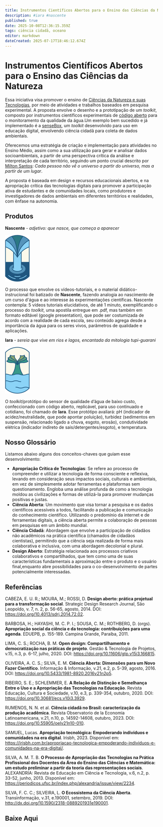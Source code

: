 ```yaml
---
title: Instrumentos Científicos Abertos para o Ensino das Ciências da Natureza
description: #iara #nascente
published: true
date: 2025-10-08T12:36:15.359Z
tags: ciência cidadã, oceano
editor: markdown
dateCreated: 2025-07-17T18:46:12.674Z
---
```



# Instrumentos Científicos Abertos para o Ensino das Ciências da Natureza

Essa iniciativa visa promover o ensino de [Ciências da Natureza e suas Tecnologias](https://movimentopelabase.org.br/wp-content/uploads/2019/06/2018_12_keyshift_Cie%CC%82ncias-da-Natureza-na-BNCC_v01.pdf), por meio de atividades e trabalhos baseados em pesquisa experimental. A proposta envolve o desenho e a prototipação de um *toolkit*, composto por instrumentos científicos experimentais de [código aberto](https://pt.wikipedia.org/wiki/C%C3%B3digo_aberto#:~:text=O%20movimento%20de%20c%C3%B3digo%20aberto,descoberta%20e%20pesquisa%20de%20medicamentos.&text=O%20termo%20%22c%C3%B3digo%20aberto%22%20foi,comercial%20evitando%20o%20discurso%20%C3%A9tico.) para o monitoramento da qualidade da água.Um exemplo bem sucedido e já implementado é a [senseBox](https://sensebox.de/en/), um *toolkit* desenvolvido para uso em educação digital, envolvendo ciência cidadã para coleta de dados ambientais.


Oferecemos uma estratégia de criação e implementação para atividades no Ensino Médio, assim como a sua utilização para gerar e analisar dados socioambientais, a partir de uma perspectiva crítica da análise e interpretação de cada território, seguindo um ponto crucial descrito por [Milton Santos](https://www.youtube.com/watch?v=TRfYvIors78): *Cada pessoa não vê o universo a partir do universo, mas a partir de um lugar*.

A proposta é baseada em design e recursos educacionais abertos, e na apropriação crítica das tecnologias digitais para promover a participação ativa de estudantes e de comunidades locais, como produtores e investigadores de dados ambientais em diferentes territórios e realidades, com ênfase na autonomia. 

## Produtos

**Nascente** - *adjetivo: que nasce, que começa a aparecer*

![[maedagua]nascentebadge.png](/projetos/maedagua/[maedagua]nascentebadge.png)

O processo que envolve os vídeos-tutoriais, e o material didático-instrucional foi batizado de **Nascente**, fazendo analogia ao nascimento de um curso d'água e ao interesse às experimentações científicas. Nascente contempla: 5 vídeos tutoriais elucidativos, de até 1 minuto, exemplificando o processo do *toolkit*, uma apostila entregue em .pdf, mas também em formato editável (google presentation), que pode ser costumizada de acordo com a realidade de cada escola, seu conteúdo agrega desde a importância da água para os seres vivos, parâmetros de qualidade e aplicações.

**Iara** - *sereia que vive em rios e lagos, encantada da mitologia tupi-guarani*

![[maedagua]iarabadge.png](/projetos/maedagua/[maedagua]iarabadge.png)

O *toolkit*/protótipo do sensor de qualidade d’água de baixo custo, confeccionado com código aberto, replicável, para uso continuado e cotidiano, foi chamado de **Iara**. Esse protótipo avaliará: pH (indicador de acidez/neutralidade, que pode apontar poluição), turbidez (sedimentos em suspensão, relacionado ligado a chuva, esgoto, erosão), condutividade elétrica (indicador indireto de sais/detergentes/esgoto), e temperatura.


## Nosso Glossário

Listamos abaixo alguns dos conceitos-chaves que guiam esse desenvolvimento:


- **Apropriação Crítica de Tecnologias**: Se refere ao processo de compreender e utilizar a tecnologia de forma consciente e reflexiva, levando em consideração seus impactos sociais, culturais e ambientais, em vez de simplesmente adotar ferramentas e plataformas sem questionamento. Engloba uma análise profunda de como a tecnologia moldou as civilizações e formas de utilizá-la para promover mudanças positivas e justas.
- **Ciência Aberta**: Um movimento que visa tornar a pesquisa e os dados científicos acessíveis a todos, facilitando a publicação e comunicação do conhecimento científico. Utilizando o predomínio da internet e de ferramentas digitais, a ciência aberta permite a colaboração de pessoas em pesquisas em um âmbito mundial.
- **Ciência Cidadã**: Abordagem que envolve a participação de cidadãos não acadêmicos na prática científica (chamados de cidadãos cientistas), permitindo que a ciência seja realizada de forma mais colaborativa e inclusiva, com uma abordagem decolonial e plural.
- **Design Aberto**: Estratégia relacionada aos processos criativos colaborativos e compartilhados, que tem como uma de suas características fundamentais a aproximação entre o produto e o usuário final,enquanto abre possibilidades para o co-desenvolvimento de partes potencialmente interessadas.

## Referências

CABEZA, E. U. R.; MOURA, M.; ROSSI, D. **Design aberto: prática projetual para a transformação social**. Strategic Design Research Journal, São Leopoldo, v. 7, n. 2, p. 56-65, agosto, 2014. DOI: https://doi.org/10.4013/sdrj.2014.72.02.  

BARBOSA, H.; HAYASHI, M. C. P. I.; SOUSA, C. M.; ROTHBERG, D. (orgs). **Apropriação social da ciência e da tecnologia: contribuições para uma agenda**. EDUEPB, p. 155-189. Campina Grande, Paraíba, 2011.

LIMA, C. S.; ROCHA, B. M. **Open design: Compartilhamento e democratização nas práticas de projeto**. Gestão & Tecnologia de Projetos, v.15, n.3, p. 6-17, julho, 2020. DOI: https://doi.org/10.11606/gtp.v15i3.166815.

OLIVEIRA, A. C. S.; SILVA, E. M. **Ciência Aberta: Dimensões para um Novo Fazer Científico**. Informação & Informação, v.21, e.2, p. 5-39, agosto, 2016. DOI: https://doi.org/10.5433/1981-8920.2016v21n2p5.

RIBEIRO, S. E.; SCHLEMMER, E. **A Relação de Distinção e Semelhança Entre o Uso e a Apropriação das Tecnologias na Educação**. Revista Educação, Cultura e Sociedade, v.10, e.3, p. 339-354, outubro, 2020. DOI: https://doi.org/10.30681/ecs.v10i3.3929.

RUMENOS, N. N. et al. **Ciência cidadã no Brasil: caracterização da produção acadêmica**. Revista Observatorio de la Economia Latinoamericana, v.21, n.10, p. 14592-14608, outubro, 2023. DOI: https://doi.org/10.55905/oelv21n10-010.

SAMUEL, Lucas. **Apropriação tecnológica: Empoderando indivíduos e comunidades na era digital**. Irisbh, 2023. Disponível em: https://irisbh.com.br/apropriacao-tecnologica-empoderando-individuos-e-comunidades-na-era-digital/.

SILVA, A. M. T. B. **O Processo de Apropriação das Tecnologias na Prática Profissional dos Docentes da Área do Ensino das Ciências e Matemática: um estudo preliminar a partir da teoria das representações sociais**. ALEXANDRIA: Revista de Educação em Ciência e Tecnologia, v.6, n.2, p. 33-52, junho, 2013. Disponível em: https://periodicos.ufsc.br/index.php/alexandria/issue/view/2234.

SILVA, F. C. C.; SILVEIRA, L. **O Ecossistema da Ciência Aberta**. Transinformação, v.31, e.190001, setembro, 2019. DOI: http://dx.doi.org/10.1590/2318-0889201931e190001.

 
## Baixe Aqui